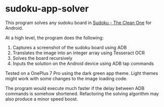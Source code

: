 # sudoku-app-solver

This program solves any sudoku board in [Sudoku - The Clean One](https://play.google.com/store/apps/details?id=ee.dustland.android.dustlandsudoku&hl=en_US&gl=US) for Android.

At a high level, the program does the following:
1. Captures a screenshot of the sudoku board using ADB
2. Translates the image into an integer array using Tesseract OCR
3. Solves the board recursively
4. Inputs the solution on the Android device using ADB tap commands

Tested on a OnePlus 7 Pro using the dark green app theme. Light themes might work with some changes to the image loading code.

The program would execute much faster if the delay between ADB commands is somehow shortened. Refactoring the solving algorithm may also produce a minor speed boost.
